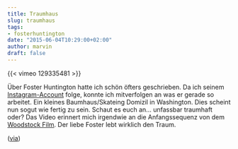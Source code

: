 ```yaml
---
title: Traumhaus
slug: traumhaus
tags:
- fosterhuntington
date: "2015-06-04T10:29:00+02:00"
author: marvin
draft: false
---
```


{{< vimeo 129335481 >}}

Über Foster Huntington hatte ich schön öfters geschrieben. Da ich seinem [Instagram-Account](https://instagram.com/fosterhunting/) folge, konnte ich mitverfolgen an was er gerade so arbeitet. Ein kleines Baumhaus/Skateing Domizil in Washington. Dies scheint nun sogut wie fertig zu sein. Schaut es euch an... unfassbar traumhaft oder? Das Video erinnert mich irgendwie an die Anfangssequenz von dem [Woodstock Film](https://de.wikipedia.org/wiki/Woodstock_%28Film%29). Der liebe Foster lebt wirklich den Traum.

([via](http://www.kraftfuttermischwerk.de/blogg/zwei-baumhaeuser-eine-badewanne-mit-feuer-und-ein-skate-bowl-im-wald-the-cinder-cone/))